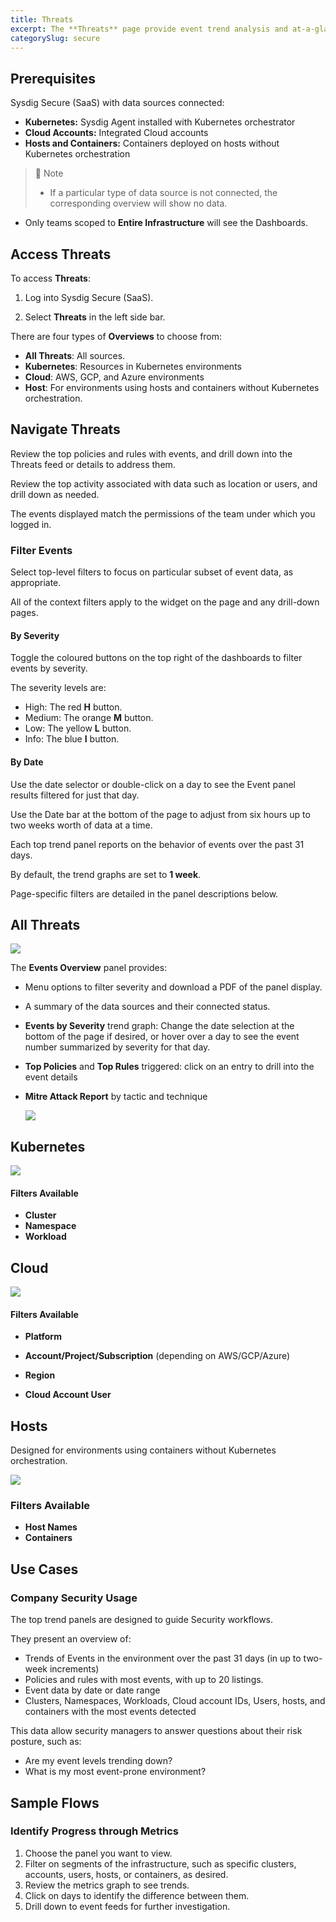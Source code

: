 ```yaml
---
title: Threats
excerpt: The **Threats** page provide event trend analysis and at-a-glance summaries of top policies, rules, namespaces, accounts, or users with event activity over the past 31 days. From the Overviews, you can drill down into specific event feeds and details to take action.
categorySlug: secure
---
```


## Prerequisites

Sysdig Secure (SaaS) with data sources connected:

* **Kubernetes:** Sysdig Agent installed with Kubernetes orchestrator
* **Cloud Accounts:** Integrated Cloud accounts
* **Hosts and Containers:** Containers deployed on hosts without Kubernetes orchestration

> 📘 Note
>
> * If a particular type of data source is not connected, the corresponding overview will show no data.
* Only teams scoped to **Entire Infrastructure** will see the Dashboards.

## Access Threats

To access **Threats**:

1. Log into Sysdig Secure (SaaS).

2. Select **Threats** in the left side bar.

There are four types of **Overviews** to choose from:

- **All Threats**: All sources.
- **Kubernetes**: Resources in Kubernetes environments
- **Cloud**: AWS, GCP, and Azure environments
- **Host**: For environments using hosts and containers without Kubernetes orchestration.


## Navigate Threats

Review the top policies and rules with events, and drill down into the Threats feed or details to address them. 

Review the top activity associated with data such as location or users,  and drill down as needed.

The events displayed match the permissions of the team under which you logged in. 

### Filter Events

Select top-level filters to focus on particular subset of event data, as appropriate. 

All of the context filters apply to the widget on the page and any drill-down pages. 

#### By Severity

Toggle the coloured buttons on the top right of the dashboards to filter events by severity.

The severity levels are:

- High: The red **H** button.
- Medium: The orange **M** button.
- Low: The yellow **L** button.
- Info: The blue **I** button.
  
#### By Date

Use the date selector or double-click on a day to see the Event panel results filtered for just that day. 

Use the Date bar at the bottom of the page to adjust from six hours up to two weeks worth of data at a time. 

Each top trend panel reports on the behavior of events over the past 31 days. 

By default, the trend graphs are set to **1 week**. 

Page-specific filters are detailed in the panel descriptions below.

## All Threats

![](/image/events_overview.png)

The **Events Overview** panel provides: 

* Menu options to filter severity and download a PDF of the panel display.

* A summary of the  data sources and their connected status.

* **Events by Severity** trend graph: Change the date selection at the bottom of the page if desired, or hover over a day to see the event number summarized by severity for that day.

* **Top Policies** and **Top Rules** triggered: click on an entry to drill into the event details

* **Mitre Attack Report** by tactic and technique

  ![](/image/event_dash_mitre.png)

## Kubernetes

![](/image/k8_events.png)

#### Filters Available

* **Cluster**
* **Namespace**
* **Workload**

## Cloud

![](/image/cloud_dash.png)

#### Filters Available

*  **Platform**

*  **Account/Project/Subscription** (depending on AWS/GCP/Azure)

*  **Region** 
*  **Cloud Account User**

## Hosts

Designed for environments using containers without Kubernetes orchestration.

![](/image/hce.png)

### Filters Available

* **Host Names**
* **Containers**

## Use Cases

### Company Security Usage 

The top trend panels are designed to guide Security workflows. 

They present an overview of:

* Trends of Events in the environment over the past 31 days (in up to two-week increments)
* Policies and rules with most events, with up to 20 listings.
* Event data by date or date range 
* Clusters, Namespaces, Workloads, Cloud account IDs, Users, hosts, and containers with the most events detected

This data allow security managers to answer questions about their risk posture, such as: 

- Are my event levels trending down?
- What is my most event-prone environment?

## Sample Flows

### Identify Progress through Metrics

1. Choose the panel you want to view.
2. Filter on  segments of the infrastructure, such as specific clusters, accounts, users, hosts, or containers, as desired. 
3. Review the metrics graph to see trends. 
4. Click on days to identify the difference between them. 
5. Drill down to event feeds for further investigation. 